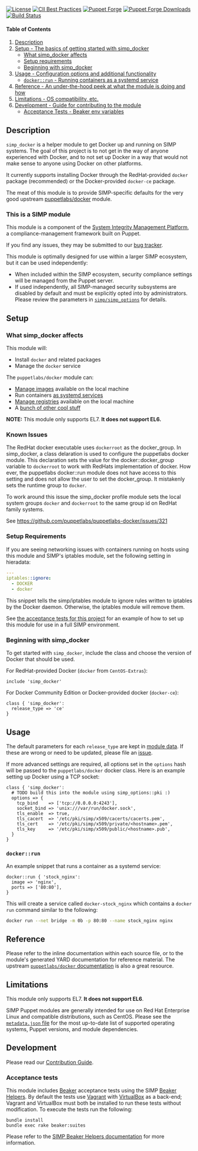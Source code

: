 [![License](https://img.shields.io/:license-apache-blue.svg)](http://www.apache.org/licenses/LICENSE-2.0.html)
[![CII Best Practices](https://bestpractices.coreinfrastructure.org/projects/73/badge)](https://bestpractices.coreinfrastructure.org/projects/73)
[![Puppet Forge](https://img.shields.io/puppetforge/v/simp/simp_docker.svg)](https://forge.puppetlabs.com/simp/simp_docker)
[![Puppet Forge Downloads](https://img.shields.io/puppetforge/dt/simp/simp_docker.svg)](https://forge.puppetlabs.com/simp/simp_docker)
[![Build Status](https://travis-ci.org/simp/pupmod-simp-simp_docker.svg)](https://travis-ci.org/simp/pupmod-simp-simp_docker)

#### Table of Contents

1. [Description](#description)
2. [Setup - The basics of getting started with simp_docker](#setup)
   * [What simp_docker affects](#what-simp_docker-affects)
   * [Setup requirements](#setup-requirements)
   * [Beginning with simp_docker](#beginning-with-simp_docker)
3. [Usage - Configuration options and additional functionality](#usage)
   * [`docker::run` - Running containers as a systemd service](#dockerrun)
4. [Reference - An under-the-hood peek at what the module is doing and how](#reference)
5. [Limitations - OS compatibility, etc.](#limitations)
6. [Development - Guide for contributing to the module](#development)
   * [Acceptance Tests - Beaker env variables](#acceptance-tests)


## Description

`simp_docker` is a helper module to get Docker up and running on SIMP systems.
The goal of this project is to not get in the way of anyone experienced with
Docker, and to not set up Docker in a way that would not make sense to anyone
using Docker on other platforms.

It currently supports installing Docker through the RedHat-provided `docker`
package (recommended) or the Docker-provided `docker-ce` package.

The meat of this module is to provide SIMP-specific defaults for the very good
upstream [puppetlabs/docker](https://github.com/puppetlabs/puppetlabs-docker)
module.


### This is a SIMP module

This module is a component of the [System Integrity Management Platform](https://simp-project.com),
a compliance-management framework built on Puppet.

If you find any issues, they may be submitted to our [bug
tracker](https://simp-project.atlassian.net/).

This module is optimally designed for use within a larger SIMP ecosystem, but
it can be used independently:

 * When included within the SIMP ecosystem, security compliance settings will
   be managed from the Puppet server.
 * If used independently, all SIMP-managed security subsystems are disabled by
   default and must be explicitly opted into by administrators.  Please review
   the parameters in
   [`simp/simp_options`](https://github.com/simp/pupmod-simp-simp_options) for
   details.


## Setup


### What simp_docker affects

This module will:
  * Install `docker` and related packages
  * Manage the `docker` service

The `puppetlabs/docker` module can:
  * [Manage images][1] available on the local machine
  * Run containers [as systemd services][2]
  * [Manage registries][3] available on the local machine
  * A [bunch of other cool stuff][4]

[1]: https://github.com/puppetlabs/puppetlabs-docker/tree/1.0.2#images
[2]: https://github.com/puppetlabs/puppetlabs-docker/tree/1.0.2#containers
[3]: https://github.com/puppetlabs/puppetlabs-docker/tree/1.0.2#private-registries
[4]: https://github.com/puppetlabs/puppetlabs-docker/tree/1.0.2#usage

**NOTE:** This module only supports EL7.  **It does not support EL6.**

### Known Issues

The RedHat docker executable uses `dockerroot` as the docker_group.
In simp_docker, a class delaration is used to configure the puppetlabs docker module.
This declaration sets the value for the  docker::docker_group variable to `dockerroot`
to work with RedHats implementation of docker.  How ever,
the puppetlabs docker::run module does not have access to this setting and
does not allow the user to set the docker_group.  It mistakenly sets the runtime
group to `docker`.

To work around  this issue the simp_docker profile module
sets the local system groups `docker` and `dockerroot` to the same group id on
RedHat family systems.

See https://github.com/puppetlabs/puppetlabs-docker/issues/321

### Setup Requirements

If you are seeing networking issues with containers running on hosts using this
module and SIMP's iptables module, set the following setting in hieradata:

```yaml
---
iptables::ignore:
  - DOCKER
  - docker
```

This snippet tells the simp/iptables module to ignore rules written to iptables
by the Docker daemon. Otherwise, the iptables module will remove them.

See [the acceptance tests for this project][5] for an example of how to set up
this module for use in a full SIMP environment.

[5]: spec/acceptance/suites/redhat/20_multi_node_spec.rb


### Beginning with simp_docker

To get started with `simp_docker`, include the class and choose the version of
Docker that should be used.

For RedHat-provided Docker (`docker` from `CentOS-Extras`):

```puppet
include 'simp_docker'
```

For Docker Community Edition or Docker-provided docker (`docker-ce`):

```puppet
class { 'simp_docker':
  release_type => 'ce'
}
```


## Usage

The default parameters for each `release_type` are kept in [module
data](data/common.yaml). If these are wrong or need to be updated, please file
an [issue](https://simp-project.atlassian.net).

If more advanced settings are required, all options set in the `options` hash
will be passed to the `puppetlabs/docker` docker class. Here is an example
setting up Docker using a TCP socket:

```puppet
class { 'simp_docker':
  # TODO build this into the module using simp_options::pki :)
  options => {
    tcp_bind    => ['tcp://0.0.0.0:4243'],
    socket_bind => 'unix:///var/run/docker.sock',
    tls_enable  => true,
    tls_cacert  => '/etc/pki/simp/x509/cacerts/cacerts.pem',
    tls_cert    => '/etc/pki/simp/x509/private/<hostname>.pem',
    tls_key     => '/etc/pki/simp/x509/public/<hostname>.pub',
  }
}
```


### `docker::run`

An example snippet that runs a container as a systemd service:

```puppet
docker::run { 'stock_nginx':
  image => 'nginx',
  ports => ['80:80'],
}
```

This will create a service called `docker-stock_nginx` which contains a
`docker run` command similar to the following:

```bash
docker run --net bridge -m 0b -p 80:80 --name stock_nginx nginx
```


## Reference

Please refer to the inline documentation within each source file, or to the
module's generated YARD documentation for reference material. The upstream
[`puppetlabs/docker` documentation][6] is also a great resource.

[6]: https://github.com/puppetlabs/puppetlabs-docker/tree/1.0.2

## Limitations

This module only supports EL7.  **It does not support EL6**.

SIMP Puppet modules are generally intended for use on Red Hat Enterprise Linux
and compatible distributions, such as CentOS. Please see the
[`metadata.json` file](./metadata.json) for the most up-to-date list of
supported operating systems, Puppet versions, and module dependencies.


## Development

Please read our [Contribution Guide](http://simp-doc.readthedocs.io/en/stable/contributors_guide/index.html).


### Acceptance tests

This module includes [Beaker](https://github.com/puppetlabs/beaker) acceptance
tests using the SIMP [Beaker Helpers](https://github.com/simp/rubygem-simp-beaker-helpers).
By default the tests use [Vagrant](https://www.vagrantup.com/) with
[VirtualBox](https://www.virtualbox.org) as a back-end; Vagrant and VirtualBox
must both be installed to run these tests without modification. To execute the
tests run the following:

```shell
bundle install
bundle exec rake beaker:suites
```

Please refer to the [SIMP Beaker Helpers documentation](https://github.com/simp/rubygem-simp-beaker-helpers/blob/master/README.md)
for more information.
